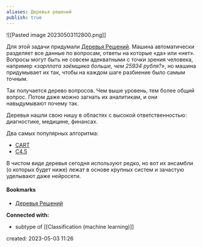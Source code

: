 ```yaml
---
aliases: Деревья решений
publish: true
---
```


![[Pasted image 20230503112800.png]]

Для этой задачи придумали [Деревья Решений](https://www.youtube.com/watch?v=eKD5gxPPeY0). Машина автоматически разделяет все данные по вопросам, ответы на которые «да» или «нет». Вопросы могут быть не совсем адекватными с точки зрения человека, например _«зарплата заёмщика больше, чем 25934 рубля?»_, но машина придумывает их так, чтобы на каждом шаге разбиение было самым точным.

Так получается дерево вопросов. Чем выше уровень, тем более общий вопрос. Потом даже можно загнать их аналитикам, и они навыдумывают почему так.

Деревья нашли свою нишу в областях с высокой ответственностью: диагностике, медицине, финансах.

Два самых популярных алгоритма:
- [CART](https://en.wikipedia.org/wiki/Predictive_analytics#Classification_and_regression_trees_.28CART.29) 
- [C4.5](https://en.wikipedia.org/wiki/C4.5_algorithm)

В чистом виде деревья сегодня используют редко, но вот их ансамбли (о которых будет ниже) лежат в основе крупных систем и зачастую уделывают даже нейросети.

#### Bookmarks
-  [Деревья Решений](https://logic.pdmi.ras.ru/~sergey/teaching/mlcsclub/02-dectrees.pdf)


**Connected with:**
- subtype of [[Classification (machine learning)]]



created: 2023-05-03 11:26